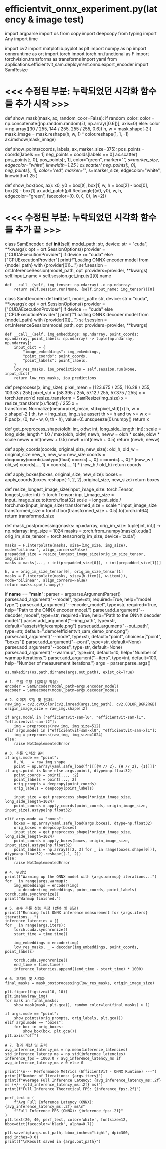 # efficientvit_onnx_experiment.py(latency & image test)

import argparse
import os
from copy import deepcopy
from typing import Any
import time

import cv2
import matplotlib.pyplot as plt
import numpy as np
import onnxruntime as ort
import torch
import torch.nn.functional as F
import torchvision.transforms as transforms
import yaml
from applications.efficientvit_sam.deployment.onnx.export_encoder import SamResize

# <<< 수정된 부분: 누락되었던 시각화 함수들 추가 시작 >>>
def show_mask(mask, ax, random_color=False):
    if random_color:
        color = np.concatenate([np.random.random(3), np.array([0.6])], axis=0)
    else:
        color = np.array([30 / 255, 144 / 255, 255 / 255, 0.6])
    h, w = mask.shape[-2:]
    mask_image = mask.reshape(h, w, 1) * color.reshape(1, 1, -1)
    ax.imshow(mask_image)


def show_points(coords, labels, ax, marker_size=375):
    pos_points = coords[labels == 1]
    neg_points = coords[labels == 0]
    ax.scatter(
        pos_points[:, 0], pos_points[:, 1], color="green", marker="*", s=marker_size, edgecolor="white", linewidth=1.25
    )
    ax.scatter(
        neg_points[:, 0], neg_points[:, 1], color="red", marker="*", s=marker_size, edgecolor="white", linewidth=1.25
    )


def show_box(box, ax):
    x0, y0 = box[0], box[1]
    w, h = box[2] - box[0], box[3] - box[1]
    ax.add_patch(plt.Rectangle((x0, y0), w, h, edgecolor="green", facecolor=(0, 0, 0, 0), lw=2))
# <<< 수정된 부분: 누락되었던 시각화 함수들 추가 끝 >>>


class SamEncoder:
    def __init__(self, model_path: str, device: str = "cuda", **kwargs):
        opt = ort.SessionOptions()
        provider = ["CUDAExecutionProvider"] if device == "cuda" else ["CPUExecutionProvider"]
        print(f"Loading ONNX encoder model from {model_path} with {provider[0]}...")
        self.session = ort.InferenceSession(model_path, opt, providers=provider, **kwargs)
        self.input_name = self.session.get_inputs()[0].name

    def __call__(self, img_tensor: np.ndarray) -> np.ndarray:
        return self.session.run(None, {self.input_name: img_tensor})[0]


class SamDecoder:
    def __init__(self, model_path: str, device: str = "cuda", **kwargs):
        opt = ort.SessionOptions()
        provider = ["CUDAExecutionProvider"] if device == "cuda" else ["CPUExecutionProvider"]
        print(f"Loading ONNX decoder model from {model_path} with {provider[0]}...")
        self.session = ort.InferenceSession(model_path, opt, providers=provider, **kwargs)

    def __call__(self, img_embeddings: np.ndarray, point_coords: np.ndarray, point_labels: np.ndarray) -> tuple[np.ndarray, np.ndarray]:
        input_dict = {
            "image_embeddings": img_embeddings,
            "point_coords": point_coords,
            "point_labels": point_labels,
        }
        low_res_masks, iou_predictions = self.session.run(None, input_dict)
        return low_res_masks, iou_predictions


def preprocess(x, img_size):
    pixel_mean = [123.675 / 255, 116.28 / 255, 103.53 / 255]
    pixel_std = [58.395 / 255, 57.12 / 255, 57.375 / 255]
    x = torch.tensor(x)
    resize_transform = SamResize(img_size)
    x = resize_transform(x).float() / 255
    x = transforms.Normalize(mean=pixel_mean, std=pixel_std)(x)
    h, w = x.shape[-2:]
    th, tw = img_size, img_size
    assert th >= h and tw >= w
    x = F.pad(x, (0, tw - w, 0, th - h), value=0).unsqueeze(0).numpy()
    return x

def get_preprocess_shape(oldh: int, oldw: int, long_side_length: int):
    scale = long_side_length * 1.0 / max(oldh, oldw)
    newh, neww = oldh * scale, oldw * scale
    neww = int(neww + 0.5)
    newh = int(newh + 0.5)
    return (newh, neww)

def apply_coords(coords, original_size, new_size):
    old_h, old_w = original_size
    new_h, new_w = new_size
    coords = deepcopy(coords).astype(float)
    coords[..., 0] = coords[..., 0] * (new_w / old_w)
    coords[..., 1] = coords[..., 1] * (new_h / old_h)
    return coords

def apply_boxes(boxes, original_size, new_size):
    boxes = apply_coords(boxes.reshape(-1, 2, 2), original_size, new_size)
    return boxes

def resize_longest_image_size(input_image_size: torch.Tensor, longest_side: int) -> torch.Tensor:
    input_image_size = input_image_size.to(torch.float32)
    scale = longest_side / torch.max(input_image_size)
    transformed_size = scale * input_image_size
    transformed_size = torch.floor(transformed_size + 0.5).to(torch.int64)
    return transformed_size

def mask_postprocessing(masks: np.ndarray, orig_im_size: tuple[int, int]) -> np.ndarray:
    img_size = 1024
    masks = torch.from_numpy(masks).cuda() 
    orig_im_size_tensor = torch.tensor(orig_im_size, device='cuda')
    
    masks = F.interpolate(masks, size=(img_size, img_size), mode="bilinear", align_corners=False)
    prepadded_size = resize_longest_image_size(orig_im_size_tensor, img_size)
    masks = masks[..., : int(prepadded_size[0]), : int(prepadded_size[1])]
    
    h, w = orig_im_size_tensor[0], orig_im_size_tensor[1]
    masks = F.interpolate(masks, size=(h.item(), w.item()), mode="bilinear", align_corners=False)
    return masks.cpu().numpy()


if __name__ == "__main__":
    parser = argparse.ArgumentParser()
    parser.add_argument("--model", type=str, required=True, help="model type.")
    parser.add_argument("--encoder_model", type=str, required=True, help="Path to the ONNX encoder model.")
    parser.add_argument("--decoder_model", type=str, required=True, help="Path to the ONNX decoder model.")
    parser.add_argument("--img_path", type=str, default="assets/fig/example.png")
    parser.add_argument("--out_path", type=str, default=".demo/efficientvit_sam_demo_onnx.png")
    parser.add_argument("--mode", type=str, default="point", choices=["point", "boxes"])
    parser.add_argument("--point", type=str, default=None)
    parser.add_argument("--boxes", type=str, default=None)
    parser.add_argument("--warmup", type=int, default=10, help="Number of warmup iterations.")
    parser.add_argument("--iters", type=int, default=100, help="Number of measurement iterations.")
    args = parser.parse_args()

    os.makedirs(os.path.dirname(args.out_path), exist_ok=True)

    # 1. 모델 로딩 (일회성 작업)
    encoder = SamEncoder(model_path=args.encoder_model)
    decoder = SamDecoder(model_path=args.decoder_model)

    # 2. 이미지 로딩 및 전처리
    raw_img = cv2.cvtColor(cv2.imread(args.img_path), cv2.COLOR_BGR2RGB)
    origin_image_size = raw_img.shape[:2]
    
    if args.model in ["efficientvit-sam-l0", "efficientvit-sam-l1", "efficientvit-sam-l2"]:
        img = preprocess(raw_img, img_size=512)
    elif args.model in ["efficientvit-sam-xl0", "efficientvit-sam-xl1"]:
        img = preprocess(raw_img, img_size=1024)
    else:
        raise NotImplementedError

    # 3. 추론 입력값 준비
    if args.mode == "point":
        H, W, _ = raw_img.shape
        point = np.array(yaml.safe_load(f"[[[{W // 2}, {H // 2}, {1}]]]" if args.point is None else args.point), dtype=np.float32)
        point_coords = point[..., :2]
        point_labels = point[..., 2]
        orig_prompts = deepcopy(point_coords)
        orig_labels = deepcopy(point_labels)
        
        input_size = get_preprocess_shape(*origin_image_size, long_side_length=1024)
        point_coords = apply_coords(point_coords, origin_image_size, input_size).astype(np.float32)

    elif args.mode == "boxes":
        boxes = np.array(yaml.safe_load(args.boxes), dtype=np.float32)
        orig_boxes = deepcopy(boxes)
        input_size = get_preprocess_shape(*origin_image_size, long_side_length=1024)
        point_coords = apply_boxes(boxes, origin_image_size, input_size).astype(np.float32)
        point_labels = np.array([[2, 3] for _ in range(boxes.shape[0])], dtype=np.float32).reshape((-1, 2))
    else:
        raise NotImplementedError

    # 4. 워밍업
    print(f"Warming up the ONNX model with {args.warmup} iterations...")
    for _ in range(args.warmup):
        img_embeddings = encoder(img)
        _ = decoder(img_embeddings, point_coords, point_labels)
    torch.cuda.synchronize() 
    print("Warmup finished.")

    # 5. 순수 추론 성능 측정 (반복 및 평균)
    print(f"Running full ONNX inference measurement for {args.iters} iterations...")
    inference_latencies = []
    for _ in range(args.iters):
        torch.cuda.synchronize()
        start_time = time.time()

        img_embeddings = encoder(img)
        low_res_masks, _ = decoder(img_embeddings, point_coords, point_labels)
        
        torch.cuda.synchronize()
        end_time = time.time()
        inference_latencies.append((end_time - start_time) * 1000)

    # 6. 후처리 및 시각화
    final_masks = mask_postprocessing(low_res_masks, origin_image_size)

    plt.figure(figsize=(10, 10))
    plt.imshow(raw_img)
    for mask in final_masks:
        show_mask(mask, plt.gca(), random_color=len(final_masks) > 1)
    
    if args.mode == "point":
        show_points(orig_prompts, orig_labels, plt.gca())
    elif args.mode == "boxes":
        for box in orig_boxes:
            show_box(box, plt.gca())
    plt.axis("off")

    # 7. 결과 계산 및 출력
    avg_inference_latency_ms = np.mean(inference_latencies)
    std_inference_latency_ms = np.std(inference_latencies)
    inference_fps = 1000.0 / avg_inference_latency_ms if avg_inference_latency_ms > 0 else 0

    print("\n--- Performance Metrics (EfficientViT - ONNX Runtime) ---")
    print(f"Number of Iterations: {args.iters}")
    print(f"Average Full Inference Latency: {avg_inference_latency_ms:.2f} ms (+/- {std_inference_latency_ms:.2f} ms)")
    print(f"Full Inference Theoretical FPS: {inference_fps:.2f}")

    perf_text = (
        f"Avg Full Inference Latency (ONNX): {avg_inference_latency_ms:.2f} ms\n"
        f"Full Inference FPS (ONNX): {inference_fps:.2f}"
    )
    plt.text(20, 40, perf_text, color='white', fontsize=12, bbox=dict(facecolor='black', alpha=0.7))

    plt.savefig(args.out_path, bbox_inches="tight", dpi=300, pad_inches=0.0)
    print(f"\nResult saved in {args.out_path}")
